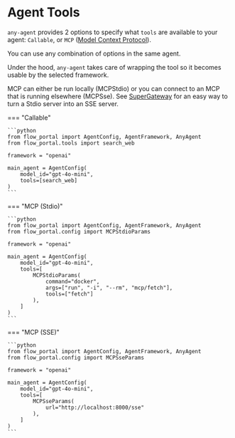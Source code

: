 # Agent Tools

`any-agent` provides 2 options to specify what `tools` are available to your agent: `Callable`, or `MCP` ([Model Context Protocol](https://modelcontextprotocol.io/introduction)).

You can use any combination of options in the same agent.

Under the hood, `any-agent` takes care of wrapping the
tool so it becomes usable by the selected framework.

MCP can either be run locally (MCPStdio) or you can connect to an MCP that is running elsewhere (MCPSse).
See [SuperGateway](https://github.com/supercorp-ai/supergateway) for an easy way to turn a Stdio server into an SSE server.

=== "Callable"

    ```python
    from flow_portal import AgentConfig, AgentFramework, AnyAgent
    from flow_portal.tools import search_web

    framework = "openai"

    main_agent = AgentConfig(
        model_id="gpt-4o-mini",
        tools=[search_web]
    )
    ```

=== "MCP (Stdio)"

    ```python
    from flow_portal import AgentConfig, AgentFramework, AnyAgent
    from flow_portal.config import MCPStdioParams

    framework = "openai"

    main_agent = AgentConfig(
        model_id="gpt-4o-mini",
        tools=[
            MCPStdioParams(
                command="docker",
                args=["run", "-i", "--rm", "mcp/fetch"],
                tools=["fetch"]
            ),
        ]
    )
    ```

=== "MCP (SSE)"

    ```python
    from flow_portal import AgentConfig, AgentFramework, AnyAgent
    from flow_portal.config import MCPSseParams

    framework = "openai"

    main_agent = AgentConfig(
        model_id="gpt-4o-mini",
        tools=[
            MCPSseParams(
                url="http://localhost:8000/sse"
            ),
        ]
    )
    ```
